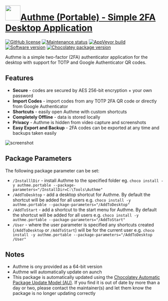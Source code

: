 # [<img src="https://cdn.jsdelivr.net/gh/dgalbraith/chocolatey-packages@2dce4f4c50f91c7e2ed4b31988faaad635c19d44/icons/authme.png" width="48" height="48" />Authme (Portable) - Simple 2FA Desktop Application](https://chocolatey.org/packages/authme.portabe)

[![GitHub license](https://img.shields.io/github/license/Levminer/authme)](https://github.com/Levminer/authme/blob/main/LICENSE.md)
[![Maintenance status](https://img.shields.io/badge/maintained%3F-yes-green.svg)](https://gitHub.com/dgalbraith/chocolatey-packages/graphs/commit-activity)
[![AppVeyor build](https://img.shields.io/appveyor/ci/dgalbraith/chocolatey-packages)](https://ci.appveyor.com/project/dgalbraith/chocolatey-packages)
[![Software version](https://img.shields.io/badge/source-v6.2.0-blue)](https://github.com/Levminer/authme/releases/tag/6.2.0)
[![Chocolatey package version](https://img.shields.io/chocolatey/v/authme.portable?label=Chocolatey)](https://chocolatey.org/packages/authme.portable)

Authme is a simple two-factor (2FA) authenticator application for the desktop with support for
TOTP and Google Authenticator QR codes.

## Features

* **Secure** - codes are secured by AES 256-bit encryption + your own password
* **Import Codes** - import codes from any TOTP 2FA QR code or directly from Google Authenticator
* **Shortcuts** - easily open Authme with custom shortcuts
* **Completely Offline** - data is stored locally
* **Privacy** - Authme is hidden from video capture and screenshots
* **Easy Export and Backup** - 2FA codes can be exported at any time and backups taken easily

![screenshot](https://cdn.jsdelivr.net/gh/dgalbraith/chocolatey-packages@2dce4f4c50f91c7e2ed4b31988faaad635c19d44/automatic/authme/screenshot.png)

## Package Parameters

The following package parameter can be set:

* `/InstalllDir` - install Authme to the specified folder
eg. `choco install -y authme.portable --package-parameters="/InstallDir=C:\Tools\Authme"`
* `/AddToDesktop` - add a desktop shortcut for Authme.  By default the shortcut will be added for all users
e.g. `choco install -y authme.portable --package-parameters="/AddToDesktop"`
* `/AddToStart` - add a shortcut to the start menu for Authme.  By default the shortcut will be added for all users
e.g. `choco install -y authme.portable --package-parameters="/AddToStart"`
* `/User` - where the user parameter is specified any shortcuts created (`/AddToDesktop` or `/AddToStart`) will be
for the current user
e.g. `choco install -y authme.portable --package-parameters="/AddToDesktop /User"`

## Notes

* Authme is ony provided as a 64-bit version
* Authme will automatically update on aunch
* This package is automatically updated using the [Chocolatey Automatic Package Update Model (AU)](https://github.com/majkinetor/au/blob/master/README.md).
If you find it is out of date by more than a day or two, please contact the maintainer(s) and let them know the package is no longer updating correctly
